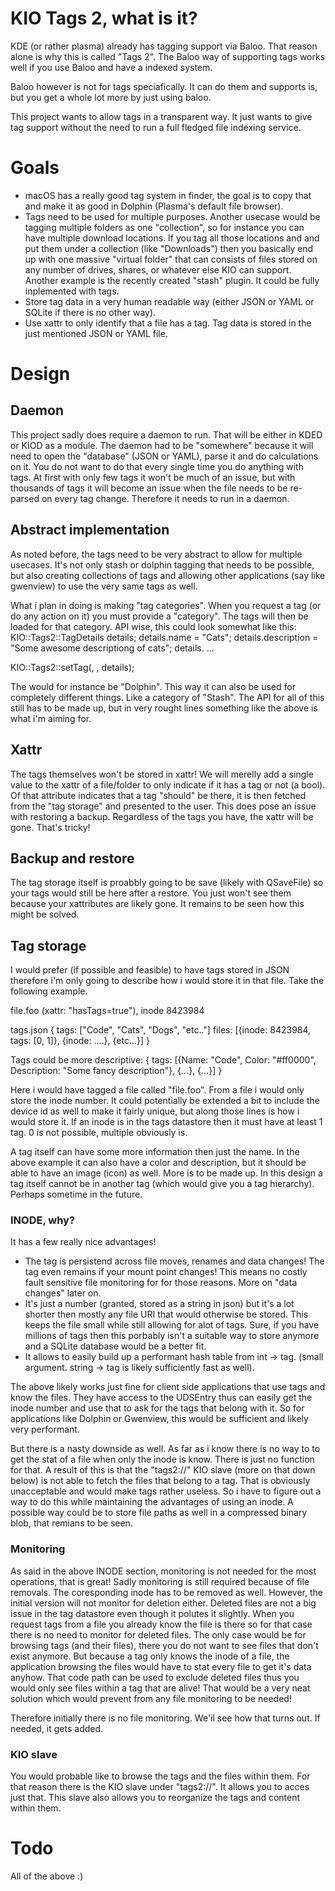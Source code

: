 # KIO Tags 2, what is it?
KDE (or rather plasma) already has tagging support via Baloo. That reason alone is why this is called "Tags 2".
The Baloo way of supporting tags works well if you use Baloo and have a indexed system.

Baloo however is not for tags speciafically. It can do them and supports is, but you get a whole lot more by just using baloo.

This project wants to allow tags in a transparent way. It just wants to give tag support without the need to run a full fledged file indexing service.

# Goals
* macOS has a really good tag system in finder, the goal is to copy that and make it as good in Dolphin (Plasma's default file browser).
* Tags need to be used for multiple purposes. Another usecase would be tagging multiple folders as one "collection", so for instance you can have multiple download locations. If you tag all those locations and and put them under a collection (like "Downloads") then you basically end up with one massive "virtual folder" that can consists of files stored on any number of drives, shares, or whatever else KIO can support. Another example is the recently created "stash" plugin. It could be fully inplemented with tags.
* Store tag data in a very human readable way (either JSON or YAML or SQLite if there is no other way).
* Use xattr to only identify that a file has a tag. Tag data is stored in the just mentioned JSON or YAML file.

# Design
## Daemon
This project sadly does require a daemon to run. That will be either in KDED or KIOD as a module. The daemon had to be "somewhere" because it will need to open the "database" (JSON or YAML), parse it and do calculations on it. You do not want to do that every single time you do anything with tags. At first with only few tags it won't be much of an issue, but with thousands of tags it will become an issue when the file needs to be re-parsed on every tag change. Therefore it needs to run in a daemon.

## Abstract implementation
As noted before, the tags need to be very abstract to allow for multiple usecases. It's not only stash or dolphin tagging that needs to be possible, but also creating collections of tags and allowing other applications (say like gwenview) to use the very same tags as well.

What i plan in doing is making "tag categories". When you request a tag (or do any action on it) you must provide a "category". The tags will then be loaded for that category. API wise, this could look somewhat like this:
 KIO::Tags2::TagDetails details;
 details.name = "Cats";
 details.description = "Some awesome descriptiong of cats";
 details. ...

 KIO::Tags2::setTag(<category>, <file UDSEntry>, details);

The <category> would for instance be "Dolphin".
This way it can also be used for completely different things. Like a category of "Stash".
The API for all of this still has to be made up, but in very rought lines something like the above is what i'm aiming for.

## Xattr
The tags themselves won't be stored in xattr! We will merelly add a single value to the xattr of a file/folder to only indicate if it has a tag or not (a bool). Of that attribute indicates that a tag "should" be there, it is then fetched from the "tag storage" and presented to the user. This does pose an issue with restoring a backup. Regardless of the tags you have, the xattr will be gone. That's tricky!

## Backup and restore
The tag storage itself is proabbly going to be save (likely with QSaveFile) so your tags would still be here after a restore. You just won't see them because your xattributes are likely gone. It remains to be seen how this might be solved.

## Tag storage
I would prefer (if possible and feasible) to have tags stored in JSON therefore i'm only going to describe how i would store it in that file.
Take the following example.

 file.foo (xattr: "hasTags=true"), inode 8423984
 
 tags.json
 {
   tags: ["Code", "Cats", "Dogs", "etc.."]
   files: [{inode: 8423984, tags: [0, 1]}, {inode: ....}, {etc...}]
 }
 
 Tags could be more descriptive:
 {
   tags: [{Name: "Code", Color: "#ff0000", Description: "Some fancy description"}, {...}, {...}]
 }

Here i would have tagged a file called "file.foo". From a file i would only store the inode number. It could potentially be extended a bit to include the device id as well to make it fairly unique, but along those lines is how i would store it. If an inode is in the tags datastore then it must have at least 1 tag. 0 is not possible, multiple obviously is.

A tag itself can have some more information then just the name. In the above example it can also have a color and description, but it should be able to have an image (icon) as well. More is to be made up.
In this design a tag itself cannot be in another tag (which would give you a tag hierarchy). Perhaps sometime in the future.

### INODE, why?
It has a few really nice advantages!
* The tag is persistend across file moves, renames and data changes! The tag even remains if your mount point changes! This means no costly fault sensitive file monitoring for for those reasons. More on "data changes" later on.
* It's just a number (granted, stored as a string in json) but it's a lot shorter then mostly any file URI that would otherwise be stored. This keeps the file small while still allowing for alot of tags. Sure, if you have millions of tags then this porbably isn't a suitable way to store anymore and a SQLite database would be a better fit.
* It allows to easily build up a performant hash table from int -> tag. (small argument. string -> tag is likely sufficiently fast as well).

The above likely works just fine for client side applications that use tags and know the files. They have access to the UDSEntry thus can easily get the inode number and use that to ask for the tags that belong with it. So for applications like Dolphin or Gwenview, this would be sufficient and likely very performant.

But there is a nasty downside as well. As far as i know there is no way to to get the stat of a file when only the inode is know. There is just no function for that. A result of this is that the "tags2://" KIO slave (more on that down below) is not able to fetch the files that belong to a tag. That is obviously unacceptable and would make tags rather useless. So i have to figure out a way to do this while maintaining the advantages of using an inode. A possible way could be to store file paths as well in a compressed binary blob, that remians to be seen.

### Monitoring
As said in the above INODE section, monitoring is not needed for the most operations, that is great! Sadly monitoring is still required because of file removals. The coresponding inode has to be removed as well.
However, the initial version will not monitor for deletion either. Deleted files are not a big issue in the tag datastore even though it polutes it slightly. When you request tags from a file you already know the file is there so for that case there is no need to monitor for deleted files. The only case would be for browsing tags (and their files), there you do not want to see files that don't exist anymore. But because a tag only knows the inode of a file, the application browsing the files would have to stat every file to get it's data anyhow. That code path can be used to exclude deleted files thus you would only see files within a tag that are alive! That would be a very neat solution which would prevent from any file monitoring to be needed!

Therefore initially there is no file monitoring. We'il see how that turns out. If needed, it gets added.

### KIO slave
You would probable like to browse the tags and the files within them. For that reason there is the KIO slave under "tags2://". It allows you to acces just that.
This slave also allows you to reorganize the tags and content within them.

# Todo
All of the above :)
